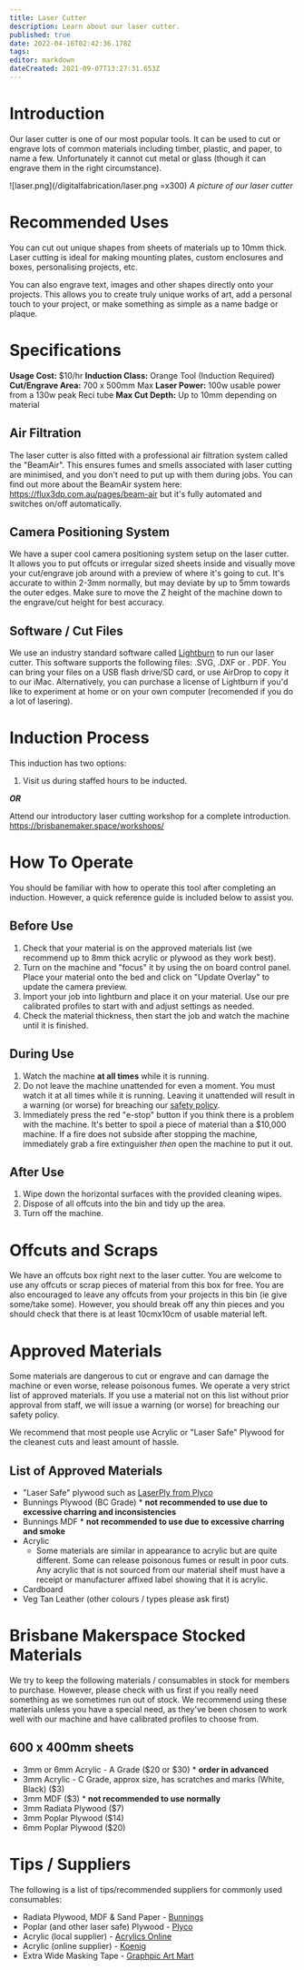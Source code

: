 ```yaml
---
title: Laser Cutter
description: Learn about our laser cutter.
published: true
date: 2022-04-16T02:42:36.178Z
tags: 
editor: markdown
dateCreated: 2021-09-07T13:27:31.653Z
---
```


# Introduction
Our laser cutter is one of our most popular tools. It can be used to cut or engrave lots of common materials including timber, plastic, and paper, to name a few. Unfortunately it cannot cut metal or glass (though it can engrave them in the right circumstance).

![laser.png](/digitalfabrication/laser.png =x300)
*A picture of our laser cutter*

# Recommended Uses
You can cut out unique shapes from sheets of materials up to 10mm thick. Laser cutting is ideal for making mounting plates, custom enclosures and boxes, personalising projects, etc.

You can also engrave text, images and other shapes directly onto your projects. This allows you to create truly unique works of art, add a personal touch to your project, or make something as simple as a name badge or plaque.

# Specifications
**Usage Cost:** $10/hr
**Induction Class:** Orange Tool (Induction Required)
**Cut/Engrave Area:** 700 x 500mm Max
**Laser Power:** 100w usable power from a 130w peak Reci tube
**Max Cut Depth:** Up to 10mm depending on material

## Air Filtration
The laser cutter is also fitted with a professional air filtration system called the "BeamAir". This ensures fumes and smells associated with laser cutting are minimised, and you don't need to put up with them during jobs. You can find out more about the BeamAir system here: https://flux3dp.com.au/pages/beam-air but it's fully automated and switches on/off automatically.

## Camera Positioning System
We have a super cool camera positioning system setup on the laser cutter. It allows you to put offcuts or irregular sized sheets inside and visually move your cut/engrave job around with a preview of where it's going to cut. It's accurate to within 2-3mm normally, but may deviate by up to 5mm towards the outer edges. Make sure to move the Z height of the machine down to the engrave/cut height for best accuracy.

## Software / Cut Files
We use an industry standard software called [Lightburn](https://lightburnsoftware.com) to run our laser cutter. This software supports the following files: .SVG, .DXF or . PDF. You can bring your files on a USB flash drive/SD card, or use AirDrop to copy it to our iMac. Alternatively, you can purchase a license of Lightburn if you'd like to experiment at home or on your own computer (recomended if you do a lot of lasering).

# Induction Process
This induction has two options:

1. Visit us during staffed hours to be inducted.

***OR***

Attend our introductory laser cutting workshop for a complete introduction. https://brisbanemaker.space/workshops/

# How To Operate
You should be familiar with how to operate this tool after completing an induction. However, a quick reference guide is included below to assist you.

## Before Use
1. Check that your material is on the approved materials list (we recommend up to 8mm thick acrylic or plywood as they work best).
2. Turn on the machine and "focus" it by using the on board control panel. Place your material onto the bed and click on "Update Overlay" to update the camera preview.
3. Import your job into lightburn and place it on your material. Use our pre calibrated profiles to start with and adjust settings as needed.
4. Check the material thickness, then start the job and watch the machine until it is finished.

## During Use
1. Watch the machine **at all times** while it is running.
2. Do not leave the machine unattended for even a moment. You must watch it at all times while it is running. Leaving it unattended will result in a warning (or worse) for breaching our [safety policy](/policies/safety).
3. Immediately press the red "e-stop" button if you think there is a problem with the machine. It's better to spoil a piece of material than a $10,000 machine. If a fire does not subside after stopping the machine, immediately grab a fire extinguisher *then* open the machine to put it out.

## After Use
1. Wipe down the horizontal surfaces with the provided cleaning wipes.
2. Dispose of all offcuts into the bin and tidy up the area.
3. Turn off the machine.

# Offcuts and Scraps
We have an offcuts box right next to the laser cutter. You are welcome to use any offcuts or scrap pieces of material from this box for free. You are also encouraged to leave any offcuts from your projects in this bin (ie give some/take some). However, you should break off any thin pieces and you should check that there is at least 10cmx10cm of usable material left.

# Approved Materials
Some materials are dangerous to cut or engrave and can damage the machine or even worse, release poisonous fumes. We operate a very strict list of approved materials. If you use a material not on this list without prior approval from staff, we will issue a warning (or worse) for breaching our safety policy.

We recommend that most people use Acrylic or "Laser Safe" Plywood for the cleanest cuts and least amount of hassle.

## List of Approved Materials
* "Laser Safe" plywood such as [LaserPly from Plyco](https://plyco.com.au/collections/laserply)
* Bunnings Plywood (BC Grade) * **not recommended to use due to excessive charring and inconsistencies**
* Bunnings MDF * **not recommended to use due to excessive charring and smoke**
* Acrylic
	* Some materials are similar in appearance to acrylic but are quite different. Some can release poisonous fumes or result in poor cuts. Any acrylic that is not sourced from our material shelf must have a receipt or manufacturer affixed label showing that it is acrylic.
* Cardboard
* Veg Tan Leather (other colours / types please ask first)

# Brisbane Makerspace Stocked Materials
We try to keep the following materials / consumables in stock for members to purchase. However, please check with us first if you really need something as we sometimes run out of stock. We recommend using these materials unless you have a special need, as they've been chosen to work well with our machine and have calibrated profiles to choose from.

## 600 x 400mm sheets
* 3mm or 6mm Acrylic - A Grade ($20 or $30) * **order in advanced**
* 3mm Acrylic - C Grade, approx size, has scratches and marks (White, Black) ($3)
* 3mm MDF ($3) * **not recommended to use normally**
* 3mm Radiata Plywood ($7)
* 3mm Poplar Plywood ($14)
* 6mm Poplar Plywood ($20)

# Tips / Suppliers
The following is a list of tips/recommended suppliers for commonly used consumables:
* Radiata Plywood, MDF & Sand Paper - [Bunnings](http://bunnings.com.au)
* Poplar (and other laser safe) Plywood - [Plyco](https://plyco.com.au)
* Acrylic (local supplier) - [Acrylics Online](https://acrylicsonline.com.au)
* Acrylic (online supplier) - [Koenig](https://koenigmachinery.com.au/collections/all)
* Extra Wide Masking Tape - [Graphpic Art Mart](https://www.gamart.com.au/Products/Item/tapear)
